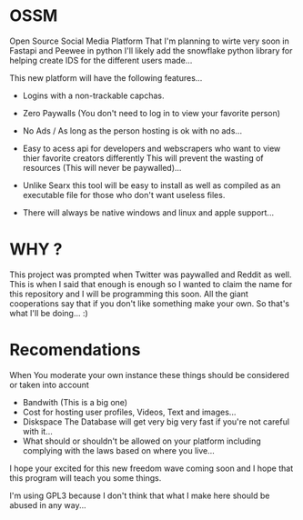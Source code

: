 # OSSM
Open Source Social Media Platform That I'm planning to wirte very soon in Fastapi and Peewee in python 
I'll likely add the snowflake python library for helping create IDS for the different users made...

This new platform will have the following features...

- Logins with a non-trackable capchas.
- Zero Paywalls (You don't need to log in to view your favorite person)
- No Ads / As long as the person hosting is ok with no ads...
- Easy to acess api for developers and webscrapers who want to view thier favorite creators differently
This will prevent the wasting of resources (This will never be paywalled)...

- Unlike Searx this tool will be easy to install as well as compiled as an executable file for those who don't want useless files.
- There will always be native windows and linux and apple support...

# WHY ?

This project was prompted when Twitter was paywalled and Reddit as well. This is when I said that enough is enough so I wanted to
claim the name for this repository and I will be programming this soon. All the giant cooperations say that if you don't like something 
make your own. So that's what I'll be doing... :) 

# Recomendations
When You moderate your own instance these things should be considered or taken into account

- Bandwith (This is a big one)
- Cost for hosting user profiles, Videos, Text and images...
- Diskspace The Database will get very big very fast if you're not careful with it...
- What should or shouldn't be allowed on your platform including complying with the laws based on where you live...

I hope your excited for this new freedom wave coming soon and I hope that this program will teach you some things.

I'm using GPL3 because I don't think that what I make here should be abused in any way...
